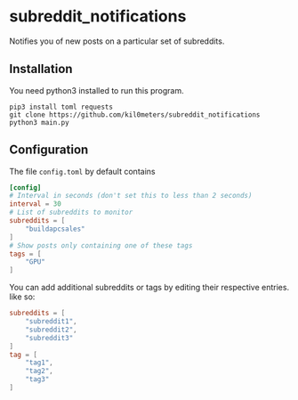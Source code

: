 # subreddit_notifications
Notifies you of new posts on a particular set of subreddits.

## Installation

You need python3 installed to run this program.

```
pip3 install toml requests
git clone https://github.com/kil0meters/subreddit_notifications
python3 main.py
```

## Configuration 

The file `config.toml` by default contains
```toml
[config]
# Interval in seconds (don't set this to less than 2 seconds)
interval = 30
# List of subreddits to monitor
subreddits = [
    "buildapcsales"
]
# Show posts only containing one of these tags
tags = [
    "GPU"
]
```
You can add additional subreddits or tags by editing their respective entries.
like so:
```toml
subreddits = [
    "subreddit1",
    "subreddit2",
    "subreddit3"
]
tag = [
    "tag1",
    "tag2",
    "tag3"
]
```